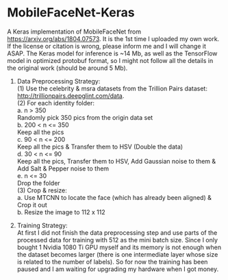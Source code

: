 # MobileFaceNet-Keras
A Keras implementation of MobileFaceNet from https://arxiv.org/abs/1804.07573. It is the 1st time I uploaded my own work. If the license or citation is wrong, please inform me and I will change it ASAP. The Keras model for inference is ~14 Mb, as well as the TensorFlow model in optimized protobuf format, so I might not follow all the details in the original work (should be around 5 Mb). 
  
1. Data Preprocessing Strategy:  
(1) Use the celebrity & msra datasets from the Trillion Pairs dataset: http://trillionpairs.deepglint.com/data.  
(2) For each identity folder:  
a. n > 350  
Randomly pick 350 pics from the origin data set  
b. 200 < n <= 350  
Keep all the pics  
c. 90 < n <= 200  
Keep all the pics & Transfer them to HSV (Double the data)  
d. 30 < n <= 90  
Keep all the pics, Transfer them to HSV, Add Gaussian noise to them & Add Salt & Pepper noise to them  
e. n <= 30  
Drop the folder  
(3) Crop & resize:  
a. Use MTCNN to locate the face (which has already been aligned) & Crop it out  
b. Resize the image to 112 x 112  

2. Training Strategy:  
At first I did not finish the data preprocessing step and use parts of the processed data for training with 512 as the mini batch size. Since I only bought 1 Nvidia 1080 Ti GPU myself and its memory is not enough when the dataset becomes larger (there is one intermediate layer whose size is related to the number of labels). So for now the training has been paused and I am waiting for upgrading my hardware when I got money.  
